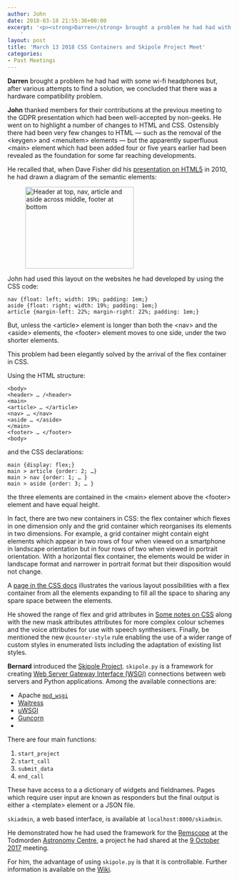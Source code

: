 ```yaml
---
author: John
date: 2018-03-18 21:55:36+00:00
excerpt: '<p><strong>Darren</strong> brought a problem he had had with some wi-fi headphones but, after various attempts to find a solution, we concluded that there was a hardware compatibility problem.</p><p><strong>John</strong> thanked members for their contributions at the previous meeting to the GDPR presentation which had been well-accepted by non-geeks. He went on to highlight a number of changes to HTML and CSS. Ostensibly there had been very few changes to HTML — such as the removal of the &lt;keygen&gt; and &lt;menuitem&gt; elements — but the apparently superfluous &lt;main&gt; element which had been added four or five years earlier had been revealed as the foundation for some far reaching developments.</p>
	'
layout: post
title: 'March 13 2018 CSS Containers and Skipole Project Meet'
categories:
- Past Meetings
---
```


<p><strong>Darren</strong> brought a problem he had had with some wi-fi headphones but, after various attempts to find a solution, we concluded that there was a hardware compatibility problem.</p><p><strong>John</strong> thanked members for their contributions at the previous meeting to the GDPR presentation which had been well-accepted by non-geeks. He went on to highlight a number of changes to HTML and CSS. Ostensibly there had been very few changes to HTML — such as the removal of the &lt;keygen&gt; and &lt;menuitem&gt; elements — but the apparently superfluous &lt;main&gt; element which had been added four or five years earlier had been revealed as the foundation for some far reaching developments.</p><p>He recalled that, when Dave Fisher did his <a href="http://bradlug.co.uk/blog/2010/08/17/august-25th-html5" type="text/html">presentation on HTML5</a> in 2010, he had drawn a diagram of the semantic elements:</p><figure><img src="http://bradlug.co.uk/blog/2018/03/18/images/HTML_page.png" width = "243" height = "183" alt="Header at top, nav, article and aside across middle, footer at bottom" role="img"></figure><p>John had used this layout on the websites he had developed by using the CSS code:</p><p><code>nav {float: left; width: 19%; padding: 1em;}<br>aside {float: right; width: 19%; padding: 1em;}<br>article {margin-left: 22%; margin-right: 22%; padding: 1em;}</code></p><p>But, unless the &lt;article&gt; element is longer than both the &lt;nav&gt; and the &lt;aside&gt; elements, the &lt;footer&gt; element moves to one side, under the two shorter elements.</p><p>This problem had been elegantly solved by the arrival of the flex container in CSS.</p><p>Using the HTML structure:</p><p><code>&lt;body&gt;<br>&lt;header> … /&lt;header&gt;<br>&lt;main&gt;<br>&lt;article> … &lt;/article&gt;<br>&lt;nav> … &lt;/nav&gt;<br>&lt;aside … &lt;/aside&gt;<br>&lt;/main&gt;<br>&lt;footer> … &lt;/footer&gt;<br>&lt;body&gt;</code></p><p>and the CSS declarations:</p><p><code>main {display: flex;}<br>main &gt; article {order: 2; …}<br>main &gt; nav {order: 1; … }<br>main &gt; aside {order: 3; … }</code></p><p>the three elements are contained in the &lt;main&gt; element above the &lt;footer&gt; element and have equal height.</p><p>In fact, there are two new containers in CSS: the flex container which flexes in one dimension only and the grid container which reorganises its elements in two dimensions. For example, a grid container might contain eight elements which appear in two rows of four when viewed on a smartphone in landscape orientation but in four rows of two when viewed in portrait orientation. With a horizontal flex container, the elements would be wider in landscape format and narrower in portrait format but their disposition would not change.</p><p>A <a href="https://drafts.csswg.org/css-flexbox-1/#propdef-flex" type="text/html">page in the CSS docs</a> illustrates the various layout possibilities with a flex container from all the elements expanding to fill all the space to sharing any spare space between the elements.</p><p>He showed the range of flex and grid attributes in <a href="https://johnrhudson.me.uk/computing/Some_notes_on_CSS.pdf" type="application/pdf">Some notes on CSS</a> along with the new mask attributes attributes for more complex colour schemes and the voice attributes for use with speech synthesisers. Finally, be mentioned the new <code>@counter-style</code> rule enabling the use of a wider range of custom styles in enumerated lists including the adaptation of existing list styles.</p><p><strong>Bernard</strong> introduced the <a href="https://bitbucket.org/skipole/skipole" type="text/html">Skipole Project</a>. <code>skipole.py</code> is a framework for creating <a href="https://en.wikipedia.org/wiki/Web_Server_Gateway_Interface" type="text/html">Web Server Gateway Interface (WSGI)</a> connections between web servers and Python applications. Among the available connections are:</p><ul><li>Apache <a href="https://github.com/GrahamDumpleton/mod_wsgi" type="text/html"><code>mod_wsgi</code></a></li><li><a href="https://github.com/Pylons/waitress" type="text/html">Waitress</a></li><li><a href="https://pypi.python.org/pypi/uWSGI" type="text/html">uWSGI</a></li><li><a href="http://gunicorn.org/" type="text/html">Guncorn</a><li></ul><p>There are four main functions:</p><ol><li><code>start_project</code></li><li><code>start_call</code></li><li><code>submit_data</code></li><li><code>end_call</code></li></ol><p>These have access to a a dictionary of widgets and fieldnames. Pages which require user input are known as responders but the final output is either a &lt;template&gt; element or a JSON file.</p><p><code>skiadmin</code>, a web based interface, is available at <code>localhost:8000/skiadmin</code>.</p><p>He demonstrated how he had used the framework for the <a href="http://www.astronomycentre.org.uk/index.php/2-uncategorised/29-remscope" type="text/html">Remscope</a> at the Todmorden <a href="http://www.astronomycentre.org.uk/" type="text/html">Astronomy Centre</a>, a project he had shared at the <a href="http://bradlug.co.uk/blog/2017/10/20/october-09-2017-mqtt-modx-civicrm-meet" type="text/html">9 October 2017</a> meeting.</p><p>For him, the advantage of using <code>skipole.py</code> is that it is controllable. Further information is available on the <a href="https://bitbucket.org/skipole/skipole/wiki/Home" type="text/html">Wiki</a>.</p>
